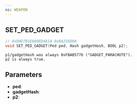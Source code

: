 ```yaml
---
ns: WEAPON
---
```

## SET_PED_GADGET

```c
// 0xD0D7B1E680ED4A1A 0x8A256D0A
void SET_PED_GADGET(Ped ped, Hash gadgetHash, BOOL p2);
```

```
p1/gadgetHash was always 0xFBAB5776 ("GADGET_PARACHUTE").  
p2 is always true.  
```

## Parameters
* **ped**: 
* **gadgetHash**: 
* **p2**: 

